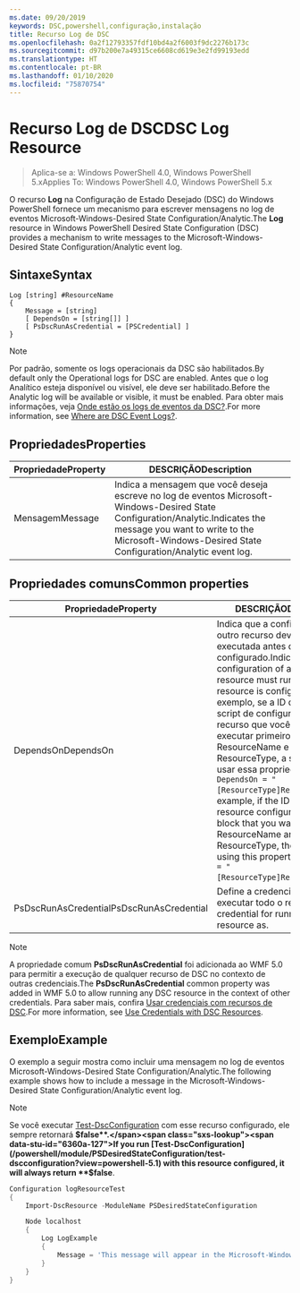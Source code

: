 ```yaml
---
ms.date: 09/20/2019
keywords: DSC,powershell,configuração,instalação
title: Recurso Log de DSC
ms.openlocfilehash: 0a2f12793357fdf10bd4a2f6003f9dc2276b173c
ms.sourcegitcommit: d97b200e7a49315ce6608cd619e3e2fd99193edd
ms.translationtype: HT
ms.contentlocale: pt-BR
ms.lasthandoff: 01/10/2020
ms.locfileid: "75870754"
---
```

# <a name="dsc-log-resource"></a><span data-ttu-id="6360a-103">Recurso Log de DSC</span><span class="sxs-lookup"><span data-stu-id="6360a-103">DSC Log Resource</span></span>

> <span data-ttu-id="6360a-104">Aplica-se a: Windows PowerShell 4.0, Windows PowerShell 5.x</span><span class="sxs-lookup"><span data-stu-id="6360a-104">Applies To: Windows PowerShell 4.0, Windows PowerShell 5.x</span></span>

<span data-ttu-id="6360a-105">O recurso **Log** na Configuração de Estado Desejado (DSC) do Windows PowerShell fornece um mecanismo para escrever mensagens no log de eventos Microsoft-Windows-Desired State Configuration/Analytic.</span><span class="sxs-lookup"><span data-stu-id="6360a-105">The **Log** resource in Windows PowerShell Desired State Configuration (DSC) provides a mechanism to write messages to the Microsoft-Windows-Desired State Configuration/Analytic event log.</span></span>

## <a name="syntax"></a><span data-ttu-id="6360a-106">Sintaxe</span><span class="sxs-lookup"><span data-stu-id="6360a-106">Syntax</span></span>

```Syntax
Log [string] #ResourceName
{
    Message = [string]
    [ DependsOn = [string[]] ]
    [ PsDscRunAsCredential = [PSCredential] ]
}
```

> [!NOTE]
> <span data-ttu-id="6360a-107">Por padrão, somente os logs operacionais da DSC são habilitados.</span><span class="sxs-lookup"><span data-stu-id="6360a-107">By default only the Operational logs for DSC are enabled.</span></span> <span data-ttu-id="6360a-108">Antes que o log Analítico esteja disponível ou visível, ele deve ser habilitado.</span><span class="sxs-lookup"><span data-stu-id="6360a-108">Before the Analytic log will be available or visible, it must be enabled.</span></span> <span data-ttu-id="6360a-109">Para obter mais informações, veja [Onde estão os logs de eventos da DSC?](../../../troubleshooting/troubleshooting.md#where-are-dsc-event-logs).</span><span class="sxs-lookup"><span data-stu-id="6360a-109">For more information, see [Where are DSC Event Logs?](../../../troubleshooting/troubleshooting.md#where-are-dsc-event-logs).</span></span>

## <a name="properties"></a><span data-ttu-id="6360a-110">Propriedades</span><span class="sxs-lookup"><span data-stu-id="6360a-110">Properties</span></span>

| <span data-ttu-id="6360a-111">Propriedade</span><span class="sxs-lookup"><span data-stu-id="6360a-111">Property</span></span> |                                                   <span data-ttu-id="6360a-112">DESCRIÇÃO</span><span class="sxs-lookup"><span data-stu-id="6360a-112">Description</span></span>                                                    |
| -------- | ---------------------------------------------------------------------------------------------------------------- |
| <span data-ttu-id="6360a-113">Mensagem</span><span class="sxs-lookup"><span data-stu-id="6360a-113">Message</span></span>  | <span data-ttu-id="6360a-114">Indica a mensagem que você deseja escreve no log de eventos Microsoft-Windows-Desired State Configuration/Analytic.</span><span class="sxs-lookup"><span data-stu-id="6360a-114">Indicates the message you want to write to the Microsoft-Windows-Desired State Configuration/Analytic event log.</span></span> |

## <a name="common-properties"></a><span data-ttu-id="6360a-115">Propriedades comuns</span><span class="sxs-lookup"><span data-stu-id="6360a-115">Common properties</span></span>

|       <span data-ttu-id="6360a-116">Propriedade</span><span class="sxs-lookup"><span data-stu-id="6360a-116">Property</span></span>       |                                                                                                                                                          <span data-ttu-id="6360a-117">DESCRIÇÃO</span><span class="sxs-lookup"><span data-stu-id="6360a-117">Description</span></span>                                                                                                                                                           |
| -------------------- | ------------------------------------------------------------------------------------------------------------------------------------------------------------------------------------------------------------------------------------------------------------------------------------------------------------------------------ |
| <span data-ttu-id="6360a-118">DependsOn</span><span class="sxs-lookup"><span data-stu-id="6360a-118">DependsOn</span></span>            | <span data-ttu-id="6360a-119">Indica que a configuração de outro recurso deve ser executada antes de ele ser configurado.</span><span class="sxs-lookup"><span data-stu-id="6360a-119">Indicates that the configuration of another resource must run before this resource is configured.</span></span> <span data-ttu-id="6360a-120">Por exemplo, se a ID do bloco de script de configuração do recurso que você deseja executar primeiro for ResourceName e seu tipo for ResourceType, a sintaxe para usar essa propriedade será `DependsOn = "[ResourceType]ResourceName"`.</span><span class="sxs-lookup"><span data-stu-id="6360a-120">For example, if the ID of the resource configuration script block that you want to run first is ResourceName and its type is ResourceType, the syntax for using this property is `DependsOn = "[ResourceType]ResourceName"`.</span></span> |
| <span data-ttu-id="6360a-121">PsDscRunAsCredential</span><span class="sxs-lookup"><span data-stu-id="6360a-121">PsDscRunAsCredential</span></span> | <span data-ttu-id="6360a-122">Define a credencial para executar todo o recurso.</span><span class="sxs-lookup"><span data-stu-id="6360a-122">Sets the credential for running the entire resource as.</span></span>                                                                                                                                                                                                                                                                        |

> [!NOTE]
> <span data-ttu-id="6360a-123">A propriedade comum **PsDscRunAsCredential** foi adicionada ao WMF 5.0 para permitir a execução de qualquer recurso de DSC no contexto de outras credenciais.</span><span class="sxs-lookup"><span data-stu-id="6360a-123">The **PsDscRunAsCredential** common property was added in WMF 5.0 to allow running any DSC resource in the context of other credentials.</span></span> <span data-ttu-id="6360a-124">Para saber mais, confira [Usar credenciais com recursos de DSC](../../../configurations/runasuser.md).</span><span class="sxs-lookup"><span data-stu-id="6360a-124">For more information, see [Use Credentials with DSC Resources](../../../configurations/runasuser.md).</span></span>

## <a name="example"></a><span data-ttu-id="6360a-125">Exemplo</span><span class="sxs-lookup"><span data-stu-id="6360a-125">Example</span></span>

<span data-ttu-id="6360a-126">O exemplo a seguir mostra como incluir uma mensagem no log de eventos Microsoft-Windows-Desired State Configuration/Analytic.</span><span class="sxs-lookup"><span data-stu-id="6360a-126">The following example shows how to include a message in the Microsoft-Windows-Desired State Configuration/Analytic event log.</span></span>

> [!NOTE]
> <span data-ttu-id="6360a-127">Se você executar [Test-DscConfiguration](/powershell/module/PSDesiredStateConfiguration/test-dscconfiguration?view=powershell-5.1) com esse recurso configurado, ele sempre retornará **$false**.</span><span class="sxs-lookup"><span data-stu-id="6360a-127">If you run [Test-DscConfiguration](/powershell/module/PSDesiredStateConfiguration/test-dscconfiguration?view=powershell-5.1) with this resource configured, it will always return **$false**.</span></span>

```powershell
Configuration logResourceTest
{
    Import-DscResource -ModuleName PSDesiredStateConfiguration

    Node localhost
    {
        Log LogExample
        {
            Message = 'This message will appear in the Microsoft-Windows-Desired State Configuration/Analytic event log.'
        }
    }
}
```
